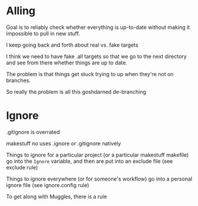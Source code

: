 Alling
======

Goal is to reliably check whether everything is up-to-date without making it impossible to pull in new stuff.

I keep going back and forth about real vs. fake targets

I think we need to have fake .all targets so that we go to the next directory and see from there whether things are up to date.

The problem is that things get stuck trying to up when they're not on branches.

So really the problem is all this goshdarned de-branching

Ignore
======

.gitignore is overrated

makestuff no uses .ignore or .gitignore natively

Things to ignore for a particular project (or a particular makestuff makefile) go into the `Ignore` variable, and then are put into an exclude file (see exclude rule)

Things to ignore everywhere (or for someone's workflow) go into a personal ignore file (see ignore.config rule)

To get along with Muggles, there is a rule 
